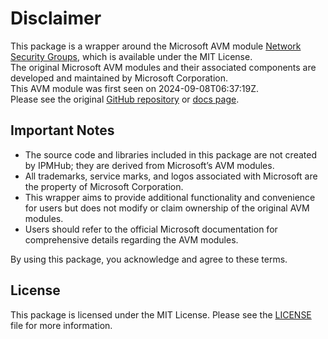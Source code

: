 # Disclaimer

This package is a wrapper around the Microsoft AVM module [Network Security Groups](https://github.com/Azure/bicep-registry-modules/tree/main/avm/res/network/network-security-group), which is available under the MIT License. \
The original Microsoft AVM modules and their associated components are developed and maintained by Microsoft Corporation.\
This AVM module was first seen on 2024-09-08T06:37:19Z.\
Please see the original [GitHub repository](https://github.com/Azure/bicep-registry-modules) or [docs page](https://azure.github.io/Azure-Verified-Modules/indexes/bicep/bicep-resource-modules/).

## Important Notes

- The source code and libraries included in this package are not created by IPMHub; they are derived from Microsoft’s AVM modules.
- All trademarks, service marks, and logos associated with Microsoft are the property of Microsoft Corporation.
- This wrapper aims to provide additional functionality and convenience for users but does not modify or claim ownership of the original AVM modules.
- Users should refer to the official Microsoft documentation for comprehensive details regarding the AVM modules.

By using this package, you acknowledge and agree to these terms.

## License

This package is licensed under the MIT License. Please see the [LICENSE](LICENSE.txt) file for more information.
